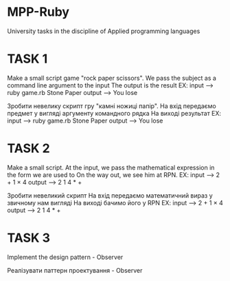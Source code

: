 # MPP-Ruby
University tasks in the discipline of Applied programming languages

# TASK 1

Make a small script game "rock paper scissors".
We pass the subject as a command line argument to the input
The output is the result
EX:
input --> ruby game.rb Stone Paper
output --> You lose

Зробити невелику скрипт гру "камні ножиці папір".
На вхід передаємо предмет у вигляді аргументу командного рядка
На виході результат
EX:
input --> ruby game.rb Stone Paper
output --> You lose

# TASK 2

Make a small script.
At the input, we pass the mathematical expression in the form we are used to
On the way out, we see him at RPN.
EX:
input --> 2 + 1 × 4
output --> 2 1 4 * +

Зробити невеликий скрипт
На вхід передаємо математичний вираз у звичному нам вигляді
На виході бачимо його у RPN
EX:
input --> 2 + 1 × 4
output --> 2 1 4 * +

# TASK 3

Implement the design pattern - Observer

Реалізувати паттерн проектування - Observer

